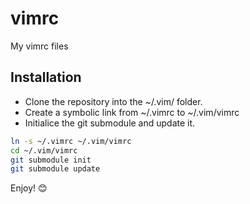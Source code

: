 # vimrc

My vimrc files

## Installation

* Clone the repository into the ~/.vim/ folder.
* Create a symbolic link from ~/.vimrc to ~/.vim/vimrc
* Initialice the git submodule and update it.

```bash
ln -s ~/.vimrc ~/.vim/vimrc
cd ~/.vim/vimrc
git submodule init
git submodule update
```

Enjoy! :blush:
